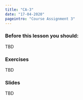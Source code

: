 ```yaml
---
title: "CA-3"
date: "17-04-2020"
pageintro: "Course Assignment 3"
---
```

         
### Before this lesson you should:
TBD
          
 ### Exercises
TBD
          
 ### Slides
TBD